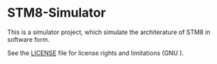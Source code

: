 # STM8-Simulator
This is a simulator project, which simulate the architerature of STM8 in software form.


See the [LICENSE](https://github.com/Raydivine/STM8-Simulator/blob/master/LICENSE)  file for license rights and limitations (GNU ).
